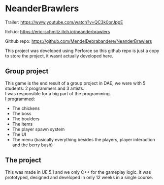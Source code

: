 # NeanderBrawlers

Trailer: https://www.youtube.com/watch?v=QC3k0orJppE

Itch.io: https://eric-schmitz.itch.io/neanderbrawlers

Github repo: https://github.com/MendelDebrabandere/NeanderBrawlers



This project was developed using Perforce so this github repo is just a copy to store the project, it wasnt actually developed here.


## Group project
This game is the end result of a group project in DAE, we were with 5 students: 2 programmers and 3 artists.\
I was responsible for a big part of the programming.\
I programmed:
- The chickens
- The boss
- The boulders
- The items
- The player spawn system
- The UI
- The menu
(basically everything besides the players, player interaction and the berry bush)

## The project
This was made in UE 5.1 and we only C++ for the gameplay logic. It was prototyped, designed and developed in only 12 weeks in a single course.
